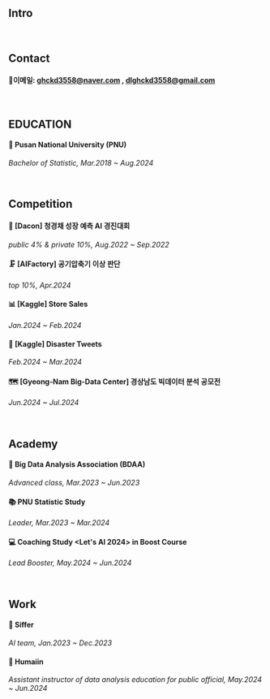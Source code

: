 ## Intro

<br/>

## Contact
 #### 📧이메일: ghckd3558@naver.com , dlghckd3558@gmail.com

<br/>

## EDUCATION
 #### 🏫 Pusan National University (PNU)
   *Bachelor of Statistic, Mar.2018 ~ Aug.2024* 

<br/>

## Competition
 #### 🥬 [Dacon] 청경채 성장 예측 AI 경진대회
   *public 4% & private 10%, Aug.2022 ~ Sep.2022* 

 #### 🗜️ [AIFactory] 공기압축기 이상 판단
   *top 10%, Apr.2024*

 #### 📊 [Kaggle] Store Sales
   *Jan.2024 ~ Feb.2024*
 
 #### 🚒 [Kaggle] Disaster Tweets
   *Feb.2024 ~ Mar.2024*

 #### 🗺️ [Gyeong-Nam Big-Data Center] 경상남도 빅데이터 분석 공모전
   *Jun.2024 ~ Jul.2024*

<br/>

## Academy
 #### 📖 Big Data Analysis Association (BDAA) 
   *Advanced class, Mar.2023 ~ Jun.2023*

 #### 📚 PNU Statistic Study
   *Leader, Mar.2023 ~ Mar.2024*
  
 #### 💻 Coaching Study <Let's AI 2024> in Boost Course
   *Lead Booster, May.2024 ~ Jun.2024* 

<br/>

## Work
 #### 👚 Siffer
   *AI team, Jan.2023 ~ Dec.2023*

 #### 📂 Humaiin
   *Assistant instructor of data analysis education for public official, May.2024 ~ Jun.2024*

 
 

<!--
**HoChangLee98/HoChangLee98** is a ✨ _special_ ✨ repository because its `README.md` (this file) appears on your GitHub profile.

Here are some ideas to get you started:

- 🔭 I’m currently working on ...
- 🌱 I’m currently learning ...
- 👯 I’m looking to collaborate on ...
- 🤔 I’m looking for help with ...
- 💬 Ask me about ...
- 📫 How to reach me: ...
- 😄 Pronouns: ...
- ⚡ Fun fact: ...
-->
